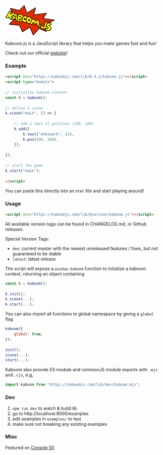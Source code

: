 ![Kaboom Logo](misc/kaboom.png)

Kaboom.js is a JavaScript library that helps you make games fast and fun!

Check out our official [website](https://kaboomjs.com/)!

### Example

```html
<script src="https://kaboomjs.com/lib/0.4.1/kaboom.js"></script>
<script type="module">

// initialize kaboom context
const k = kaboom();

// define a scene
k.scene("main", () => {

	// add a text at position (100, 100)
	k.add([
		k.text("ohhimark", 32),
		k.pos(100, 100),
	]);

});

// start the game
k.start("main");

</script>
```

You can paste this directly into an `html` file and start playing around!

### Usage

```html
<script src="https://kaboomjs.com/lib/@version/kaboom.js"></script>
```

All available version tags can be found in CHANGELOG.md, or Github releases.

Special Version Tags:
- `dev`: current master with the newest unreleased features / fixes, but not guaranteed to be stable
- `latest`: latest release

The script will expose a `window.kaboom` function to initialize a kaboom context, returning an object containing

```js
const k = kaboom();

k.init();
k.scene(...);
k.start(...);
```

You can also import all functions to global namespace by giving a `global` flag

```js
kaboom({
	global: true,
});

init();
scene(...);
start(...);
```

Kaboom also provide ES module and commonJS module exports with `.mjs` and `.cjs`, e.g,

```js
import kaboom from "https://kaboomjs.com/lib/dev/kaboom.mjs";
```

### Dev

1. `npm run dev` to watch & build lib
1. go to http://localhost:8000/examples
1. edit examples in `examples/` to test
1. make sure not breaking any existing examples

### Misc

Featured on [Console 50](https://console.substack.com/p/console-50)
